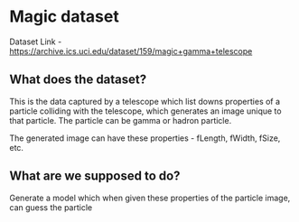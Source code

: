 # Magic dataset

Dataset Link - https://archive.ics.uci.edu/dataset/159/magic+gamma+telescope

## What does the dataset?
This is the data captured by a telescope which list downs properties of a particle colliding with the telescope, which generates an image unique to that particle. The particle can be gamma or hadron particle.

The generated image can have these properties - fLength, fWidth, fSize, etc.

## What are we supposed to do?
Generate a model which when given these properties of the particle image, can guess the particle 